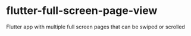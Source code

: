 # flutter-full-screen-page-view
Flutter app with multiple full screen pages that can be swiped or scrolled
